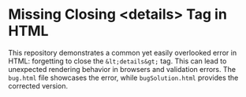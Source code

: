 # Missing Closing &lt;details&gt; Tag in HTML

This repository demonstrates a common yet easily overlooked error in HTML: forgetting to close the `&lt;details&gt;` tag.  This can lead to unexpected rendering behavior in browsers and validation errors.  The `bug.html` file showcases the error, while `bugSolution.html` provides the corrected version.